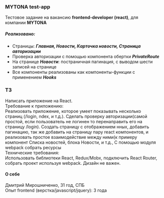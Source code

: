 ### MYTONA test-app

Тестовое задание на вакансию **frontend-developer (react)**, для компании **MYTONA**

##### Реализовано:

- Страницы: **_Главная, Новости, Карточка новости, Страница авторизации_**
- Проверка авторизации с помощью компонента обертки **_PrivateRoute_**
- На странице **_Новости_**: постраничная пагинация, с выводом шести записей на странице
- Все компоненты реализованы как компоненты-функции с применением **_Hooks_**

### ТЗ

Написать приложение на React.<br>
Требование к приложению:<br>
Реализовать приложение, которое умеет показывать несколько страниц (/login, ndex,
и т.д.). Сделать проверку авторизации(самой простой, если пользователь не логинен
то перенаправить его на страницу /login). Создать страницу с отображением нных,
добавить пагинацию, так же добавить на страницу пару react компонентов, и
реализовать простое взаимодействие между ними(к примеру компонент Списка
новостей, блока Новости, и т.д., С помощью модуля webpack собрать ресурсы<br>
Технические требования:<br>
Использовать библиотеки React, Redux/Mobx, подключить React Router, собрать
проект используя webpack. Дизайн не важен.

#### О себе

Дмитрий Мирошниченко, 31 год, СПБ<br>
Опыт frontend (верстка/javascript/jquery): 3 года
